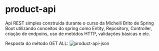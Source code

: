 # product-api
Api REST simples construida durante o curso da Michelli Brito de Spring Boot utilizando conceitos do spring como Entity, Repository, Controller, criação de endpoins, uso de metódos HTTP, validações básicas e etc.

Resposta do método GET ALL: 
![product-api-json](https://github.com/user-attachments/assets/f3572077-42e8-49ec-8e9b-66ca6bea5ae9)
